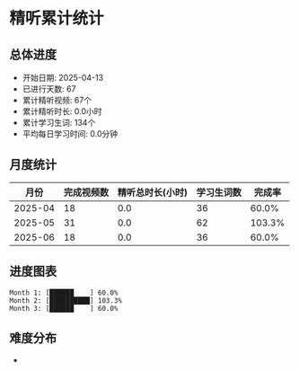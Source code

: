 # 精听累计统计

## 总体进度

- 开始日期: 2025-04-13
- 已进行天数: 67
- 累计精听视频: 67个
- 累计精听时长: 0.0小时
- 累计学习生词: 134个
- 平均每日学习时间: 0.0分钟

## 月度统计

| 月份 | 完成视频数 | 精听总时长(小时) | 学习生词数 | 完成率 |
|-----|-----------|----------------|----------|-------|
| 2025-04 | 18 | 0.0 | 36 | 60.0% |
| 2025-05 | 31 | 0.0 | 62 | 103.3% |
| 2025-06 | 18 | 0.0 | 36 | 60.0% |

## 进度图表

```
Month 1: [██████    ] 60.0%
Month 2: [██████████] 103.3%
Month 3: [██████    ] 60.0%
```

## 难度分布

- [简单/中等/困难]: 67 (100.0%)
